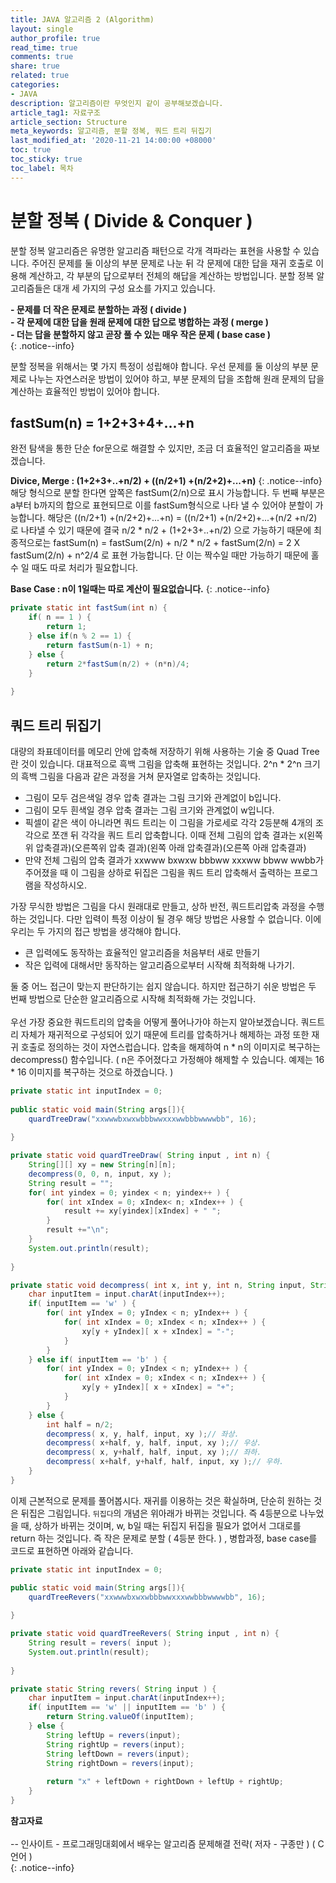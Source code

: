 ```yaml
---
title: JAVA 알고리즘 2 (Algorithm)
layout: single
author_profile: true
read_time: true
comments: true
share: true
related: true
categories:
- JAVA
description: 알고리즘이란 무엇인지 같이 공부해보겠습니다.
article_tag1: 자료구조
article_section: Structure
meta_keywords: 알고리즘, 분할 정복, 쿼드 트리 뒤집기
last_modified_at: '2020-11-21 14:00:00 +08000'
toc: true
toc_sticky: true
toc_label: 목차
---
```

# 분할 정복 ( Divide & Conquer )
분할 정복 알고리즘은 유명한 알고리즘 패턴으로 각개 격파라는 표현을 사용할 수 있습니다. 
주어진 문제를 둘 이상의 부분 문제로 나눈 뒤 각 문제에 대한 답을 재귀 호출로 이용해 계산하고, 
각 부분의 답으로부터 전체의 해답을 계산하는 방법입니다. 분할 정복 알고리즘들은 대개 세 가지의 구성 요소를 가지고 있습니다. 

**- 문제를 더 작은 문제로 분할하는 과정 ( divide )** <br>
**- 각 문제에 대한 답을 원래 문제에 대한 답으로 병합하는 과정 ( merge )**<br>
**- 더는 답을 분할하지 않고 곧장 풀 수 있는 매우 작은 문제 ( base case )**<br>
{: .notice--info}

분할 정복을 위해서는 몇 가지 특정이 성립해야 합니다. 우선 문제를 둘 이상의 부분 문제로 나누는 자연스러운 방법이 있어야 하고, 부분 문제의 답을 조합해 원래 문제의 답을 계산하는 효율적인 방법이 있어야 합니다.


## fastSum(n) = 1+2+3+4+...+n
완전 탐색을 통한 단순 for문으로 해결할 수 있지만, 조금 더 효율적인 알고리즘을 짜보겠습니다.

**Divice, Merge : (1+2+3+..+n/2) + ((n/2+1) +(n/2+2)+...+n)**
{: .notice--info}
해당 형식으로 분할 한다면 앞쪽은 fastSum(2/n)으로 표시 가능합니다. 두 번째 부분은 a부터 b까지의 합으로 표현되므로 이를 fastSum형식으로 나타 낼 수 있어야 분할이 가능합니다. 해당은 ((n/2+1) +(n/2+2)+...+n) = ((n/2+1) +(n/2+2)+...+(n/2 +n/2) 로 나타낼 수 있기 때문에 결국 n/2 * n/2 + (1+2+3+..+n/2) 으로 가능하기 때문에 최종적으로는 fastSum(n) = fastSum(2/n) + n/2 * n/2 + fastSum(2/n) = 2 X fastSum(2/n) + n^2/4 로 표현 가능합니다. 단 이는 짝수일 때만 가능하기 때문에 홀수 일 때도 따로 처리가 필요합니다.

**Base Case : n이 1일때는 따로 계산이 필요없습니다.**
{: .notice--info}

```java
private static int fastSum(int n) {
    if( n == 1 ) {
        return 1;
    } else if(n % 2 == 1) {
        return fastSum(n-1) + n;
    } else {
        return 2*fastSum(n/2) + (n*n)/4;
    }
    
}
```

## 쿼드 트리 뒤집기
대량의 좌표데이터를 메모리 안에 압축해 저장하기 위해 사용하는 기술 중 Quad Tree란 것이 있습니다. 대표적으로 흑백 그림을 압축해 표현하는 것입니다. 2^n * 2^n 크기의 흑백 그림을 다음과 같은 과정을 거쳐 문자열로 압축하는 것입니다.

- 그림이 모두 검은색일 경우 압축 결과는 그림 크기와 관계없이 b입니다.
- 그림이 모두 흰색일 경우 압축 결과는 그림 크기와 관계없이 w입니다.
- 픽셀이 같은 색이 아니라면 쿼드 트리는 이 그림을 가로세로 각각 2등분해 4개의 조각으로 쪼갠 뒤 각각을 쿼드 트리 압축합니다. 이때 전체 그림의 압축 결과는 x(왼쪽 위 압축결과)(오른쪽위 압축 결과)(왼쪽 아래 압축결과)(오른쪽 아래 압축결과)
- 만약 전체 그림의 압축 결과가 xxwww bxwxw bbbww xxxww bbww wwbb가 주어졌을 때 이 그림을 상하로 뒤집은 그림을 쿼드 트리 압축해서 출력하는 프로그램을 작성하시오.

가장 무식한 방법은 그림을 다시 원래대로 만들고, 상하 반전, 쿼드트리압축 과정을 수행하는 것입니다. 다만 입력이 특정 이상이 될 경우 해당 방법은 사용할 수 없습니다. 이에 우리는 두 가지의 접근 방법을 생각해야 합니다.

- 큰 입력에도 동작하는 효율적인 알고리즘을 처음부터 새로 만들기
- 작은 입력에 대해서만 동작하는 알고리즘으로부터 시작해 최적화해 나가기.

둘 중 어느 접근이 맞는지 판단하기는 쉽지 않습니다. 하지만 접근하기 쉬운 방법은 두 번째 방법으로 단순한 알고리즘으로 시작해 최적화해 가는 것입니다. 
<br/><br/>
우선 가장 중요한 쿼드트리의 압축을 어떻게 풀어나가야 하는지 알아보겠습니다. 
쿼드트리 자체가 재귀적으로 구성되어 있기 때문에 트리를 압축하거나 해제하는 과정 또한 재귀 호출로 정의하는 것이 자연스럽습니다. 
압축을 해제하여 n * n의 이미지로 복구하는 decompress() 함수입니다. ( n은 주어졌다고 가정해야 해제할 수 있습니다. 예제는 16 * 16 이미지를 복구하는 것으로 하겠습니다. )

```java
private static int inputIndex = 0;
    
public static void main(String args[]){
    quardTreeDraw("xxwwwbxwxwbbbwwxxxwwbbbwwwwbb", 16);
    
}

private static void quardTreeDraw( String input , int n) {
    String[][] xy = new String[n][n];
    decompress(0, 0, n, input, xy );
    String result = "";
    for( int yindex = 0; yindex < n; yindex++ ) {
        for( int xIndex = 0; xIndex< n; xIndex++ ) {
            result += xy[yindex][xIndex] + " ";
        }
        result +="\n";
    }
    System.out.println(result);
    
}

private static void decompress( int x, int y, int n, String input, String[][] xy) {
    char inputItem = input.charAt(inputIndex++);
    if( inputItem == 'w' ) {
        for( int yIndex = 0; yIndex < n; yIndex++ ) {
            for( int xIndex = 0; xIndex < n; xIndex++ ) {
                xy[y + yIndex][ x + xIndex] = "-";
            }
        }
    } else if( inputItem == 'b' ) {
        for( int yIndex = 0; yIndex < n; yIndex++ ) {
            for( int xIndex = 0; xIndex < n; xIndex++ ) {
                xy[y + yIndex][ x + xIndex] = "+";
            }
        }
    } else {
        int half = n/2;
        decompress( x, y, half, input, xy );// 좌상.
        decompress( x+half, y, half, input, xy );// 우상.
        decompress( x, y+half, half, input, xy );// 좌하.
        decompress( x+half, y+half, half, input, xy );// 우하.
    }
}
```

이제 근본적으로 문제를 풀어봅시다. 재귀를 이용하는 것은 확실하며, 단순히 원하는 것은 뒤집은 그림입니다. 
`뒤집다`의 개념은 위아래가 바뀌는 것입니다. 즉 4등분으로 나누었을 때, 상하가 바뀌는 것이며, w, b일 때는 뒤집지 뒤집을 필요가 없어서 그대로를 return 하는 것입니다. 
즉 작은 문제로 분할 ( 4등분 한다. ) , 병합과정, base case를 코드로 표현하면 아래와 같습니다.

```java
private static int inputIndex = 0;

public static void main(String args[]){
    quardTreeRevers("xxwwwbxwxwbbbwwxxxwwbbbwwwwbb", 16);
    
}

private static void quardTreeRevers( String input , int n) {
    String result = revers( input );
    System.out.println(result);
    
}

private static String revers( String input ) {
    char inputItem = input.charAt(inputIndex++);
    if( inputItem == 'w' || inputItem == 'b' ) {
        return String.valueOf(inputItem);
    } else {
        String leftUp = revers(input);
        String rightUp = revers(input);
        String leftDown = revers(input);
        String rightDown = revers(input);
        
        return "x" + leftDown + rightDown + leftUp + rightUp;
    }
}
```

**참고자료** <br> <br>
-- 인사이트 - 프로그래밍대회에서 배우는 알고리즘 문제해결 전략( 저자 - 구종만 ) ( C언어 ) <br> 
{: .notice--info}